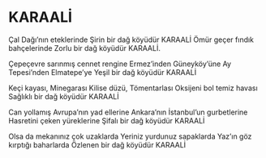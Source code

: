 # KARAALİ

Çal Dağı’nın eteklerinde
Şirin bir dağ köyüdür KARAALİ
Ömür geçer fındık bahçelerinde
Zorlu bir dağ köyüdür KARAALİ.

Çepeçevre sarınmış cennet rengine
Ermez’inden Güneyköy’üne
Ay Tepesi’nden Elmatepe’ye
Yeşil bir dağ köyüdür KARAALİ

Keçi kayası, Minegarası
Kilise düzü, Tömentarlası
Oksijeni bol temiz havası
Sağlıklı bir dağ köyüdür KARAALİ

Can yollamış Avrupa’nın yad ellerine
Ankara’nın İstanbul’un gurbetlerine
Hasretini çeken yüreklerine
Şifalı bir dağ köyüdür KARAALİ

Olsa da mekanınız çok uzaklarda
Yeriniz yurdunuz sapaklarda
Yaz’ın göz kırptığı baharlarda
Özlenen bir dağ köyüdür KARAALİ
